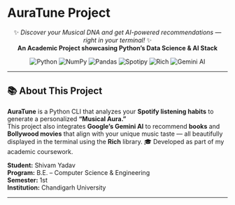 # AuraTune Project

<div align="center">

✨ *Discover your Musical DNA and get AI-powered recommendations — right in your terminal!* ✨  
**An Academic Project showcasing Python’s Data Science & AI Stack**

<p align="center">
  <img src="https://img.shields.io/badge/Python-3776AB?style=for-the-badge&logo=python&logoColor=white" alt="Python">
  <img src="https://img.shields.io/badge/NumPy-013243?style=for-the-badge&logo=numpy&logoColor=white" alt="NumPy">
  <img src="https://img.shields.io/badge/Pandas-150458?style=for-the-badge&logo=pandas&logoColor=white" alt="Pandas">
  <img src="https://img.shields.io/badge/Spotipy-1DB954?style=for-the-badge&logo=spotify&logoColor=white" alt="Spotipy">
  <img src="https://img.shields.io/badge/Rich-F37736?style=for-the-badge&logo=python&logoColor=white" alt="Rich">
  <img src="https://img.shields.io/badge/Gemini_AI-4285F4?style=for-the-badge&logo=google&logoColor=white" alt="Gemini AI">
</p>

</div>

---

## 📚 About This Project

**AuraTune** is a Python CLI that analyzes your **Spotify listening habits** to generate a personalized **“Musical Aura.”**  
This project also integrates **Google’s Gemini AI** to recommend **books** and **Bollywood movies** that align with your unique music taste — all beautifully displayed in the terminal using the **Rich** library. 🎓 Developed as part of my academic coursework.

**Student:** Shivam Yadav  
**Program:** B.E. – Computer Science & Engineering  
**Semester:** 1st  
**Institution:** Chandigarh University

---
